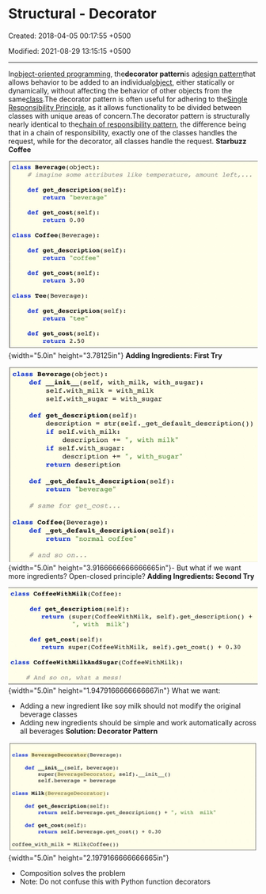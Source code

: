 # Structural - Decorator

Created: 2018-04-05 00:17:55 +0500

Modified: 2021-08-29 13:15:15 +0500

---

In[object-oriented programming](https://en.wikipedia.org/wiki/Object-oriented_programming), the**decorator pattern**is a[design pattern](https://en.wikipedia.org/wiki/Design_pattern_(computer_science))that allows behavior to be added to an individual[object](https://en.wikipedia.org/wiki/Object_(computer_science)), either statically or dynamically, without affecting the behavior of other objects from the same[class](https://en.wikipedia.org/wiki/Class_(computer_science)).The decorator pattern is often useful for adhering to the[Single Responsibility Principle](https://en.wikipedia.org/wiki/Single_responsibility_principle), as it allows functionality to be divided between classes with unique areas of concern.The decorator pattern is structurally nearly identical to the[chain of responsibility pattern](https://en.wikipedia.org/wiki/Chain_of_responsibility_pattern), the difference being that in a chain of responsibility, exactly one of the classes handles the request, while for the decorator, all classes handle the request.
**Starbuzz Coffee**

![class Beverage (object) : # imagine some attributes like temperature, def self) : return " beverage " def get _ cost (self) : return O .00 class Coffee( Beverage) : def self) : " coffee " return def : return 3.00 class Tee (Beverage) : def self) : return " tee " def get _ cost (self) : return 2.50 amount left, . ](media/Structural---Decorator-image1.jpg){width="5.0in" height="3.78125in"}
**Adding Ingredients: First Try**

![class Beverage (object) : init (self, with milk, with sugar): def self. with milk = with milk self .with_sugar = with _ sugar def self) : description = str( self . _ get _ default description( ) ) if self. with milk: description += if self. with _ sugar: description return description with milk" with _ sugar " def _get : return "beverage " # same for get _ cost... class Coffee( Beverage) : def _get_default description( self) : return "normal coffee " # and so on. ](media/Structural---Decorator-image2.jpg){width="5.0in" height="3.9166666666666665in"}-   But what if we want more ingredients? Open-closed principle?
**Adding Ingredients: Second Try**

![class CoffeeWithMiIk(Coffee) : def : return ( super ( CoffeeWithMi1k, with milk" ) def get _ cost (self): self ) . ) return super (CoffeeWithMiIk, self) . get _ cost ( ) + 0.30 class CoffeeWithMi1kAndSugar(CoffeeWithMi1k) : # And so on, what a mess! ](media/Structural---Decorator-image3.jpg){width="5.0in" height="1.9479166666666667in"}
What we want:
-   Adding a new ingredient like soy milk should not modify the original beverage classes
-   Adding new ingredients should be simple and work automatically across all beverages
**Solution: Decorator Pattern**

![class BeverageDecorator(Beverage) : def init (self, beverage) : init self). super ( BeverageDecorator , _o self. beverage = beverage class Milk (BeverageDecorator) : def self) : return self . beverage . ) + def get _ cost (self) : return self . beverage + 0.30 coffee_with_milk = Milk(Coffee()) with milk " ](media/Structural---Decorator-image4.jpg){width="5.0in" height="2.1979166666666665in"}
-   Composition solves the problem
-   Note: Do not confuse this with Python function decorators

